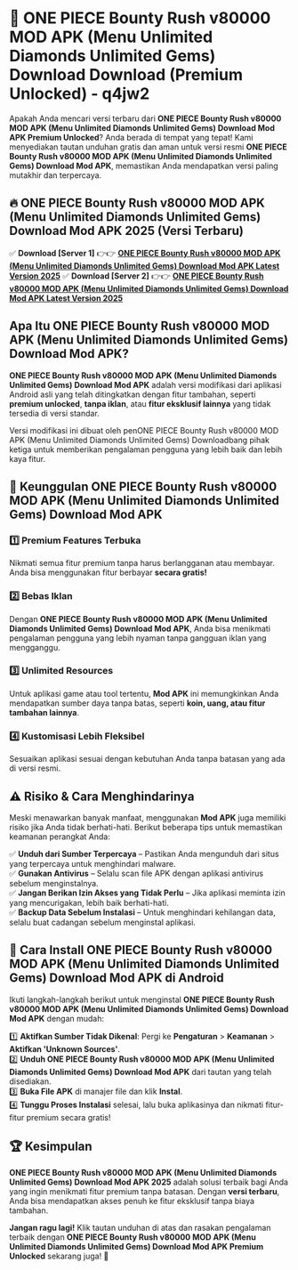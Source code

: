 # 🎯 ONE PIECE Bounty Rush v80000 MOD APK (Menu Unlimited Diamonds Unlimited Gems) Download  Download (Premium Unlocked) -  q4jw2

Apakah Anda mencari versi terbaru dari **ONE PIECE Bounty Rush v80000 MOD APK (Menu Unlimited Diamonds Unlimited Gems) Download Mod APK Premium Unlocked**? Anda berada di tempat yang tepat! Kami menyediakan tautan unduhan gratis dan aman untuk versi resmi **ONE PIECE Bounty Rush v80000 MOD APK (Menu Unlimited Diamonds Unlimited Gems) Download Mod APK**, memastikan Anda mendapatkan versi paling mutakhir dan terpercaya.

## 🔥 ONE PIECE Bounty Rush v80000 MOD APK (Menu Unlimited Diamonds Unlimited Gems) Download Mod APK 2025 (Versi Terbaru)

✅ **Download [Server 1]** 👉👉 [**ONE PIECE Bounty Rush v80000 MOD APK (Menu Unlimited Diamonds Unlimited Gems) Download Mod APK Latest Version 2025**](https://momento.my/?title=ONE_PIECE_Bounty_Rush_v80000_MOD_APK_(Menu_Unlimited_Diamonds_Unlimited_Gems)_Download)  
✅ **Download [Server 2]** 👉👉 [**ONE PIECE Bounty Rush v80000 MOD APK (Menu Unlimited Diamonds Unlimited Gems) Download Mod APK Latest Version 2025**](https://momento.my/?title=ONE_PIECE_Bounty_Rush_v80000_MOD_APK_(Menu_Unlimited_Diamonds_Unlimited_Gems)_Download)  

## Apa Itu ONE PIECE Bounty Rush v80000 MOD APK (Menu Unlimited Diamonds Unlimited Gems) Download Mod APK?

**ONE PIECE Bounty Rush v80000 MOD APK (Menu Unlimited Diamonds Unlimited Gems) Download Mod APK** adalah versi modifikasi dari aplikasi Android asli yang telah ditingkatkan dengan fitur tambahan, seperti **premium unlocked**, **tanpa iklan**, atau **fitur eksklusif lainnya** yang tidak tersedia di versi standar.

Versi modifikasi ini dibuat oleh penONE PIECE Bounty Rush v80000 MOD APK (Menu Unlimited Diamonds Unlimited Gems) Downloadbang pihak ketiga untuk memberikan pengalaman pengguna yang lebih baik dan lebih kaya fitur.

## 🎯 Keunggulan ONE PIECE Bounty Rush v80000 MOD APK (Menu Unlimited Diamonds Unlimited Gems) Download Mod APK

### 1️⃣ Premium Features Terbuka
Nikmati semua fitur premium tanpa harus berlangganan atau membayar. Anda bisa menggunakan fitur berbayar **secara gratis!**

### 2️⃣ Bebas Iklan
Dengan **ONE PIECE Bounty Rush v80000 MOD APK (Menu Unlimited Diamonds Unlimited Gems) Download Mod APK**, Anda bisa menikmati pengalaman pengguna yang lebih nyaman tanpa gangguan iklan yang mengganggu.

### 3️⃣ Unlimited Resources
Untuk aplikasi game atau tool tertentu, **Mod APK** ini memungkinkan Anda mendapatkan sumber daya tanpa batas, seperti **koin, uang, atau fitur tambahan lainnya**.

### 4️⃣ Kustomisasi Lebih Fleksibel
Sesuaikan aplikasi sesuai dengan kebutuhan Anda tanpa batasan yang ada di versi resmi.

## ⚠️ Risiko & Cara Menghindarinya

Meski menawarkan banyak manfaat, menggunakan **Mod APK** juga memiliki risiko jika Anda tidak berhati-hati. Berikut beberapa tips untuk memastikan keamanan perangkat Anda:

✅ **Unduh dari Sumber Terpercaya** – Pastikan Anda mengunduh dari situs yang terpercaya untuk menghindari malware.  
✅ **Gunakan Antivirus** – Selalu scan file APK dengan aplikasi antivirus sebelum menginstalnya.  
✅ **Jangan Berikan Izin Akses yang Tidak Perlu** – Jika aplikasi meminta izin yang mencurigakan, lebih baik berhati-hati.  
✅ **Backup Data Sebelum Instalasi** – Untuk menghindari kehilangan data, selalu buat cadangan sebelum menginstal aplikasi.

## 📌 Cara Install ONE PIECE Bounty Rush v80000 MOD APK (Menu Unlimited Diamonds Unlimited Gems) Download Mod APK di Android

Ikuti langkah-langkah berikut untuk menginstal **ONE PIECE Bounty Rush v80000 MOD APK (Menu Unlimited Diamonds Unlimited Gems) Download Mod APK** dengan mudah:

1️⃣ **Aktifkan Sumber Tidak Dikenal**: Pergi ke **Pengaturan** > **Keamanan** > **Aktifkan 'Unknown Sources'**.  
2️⃣ **Unduh ONE PIECE Bounty Rush v80000 MOD APK (Menu Unlimited Diamonds Unlimited Gems) Download Mod APK** dari tautan yang telah disediakan.  
3️⃣ **Buka File APK** di manajer file dan klik **Instal**.  
4️⃣ **Tunggu Proses Instalasi** selesai, lalu buka aplikasinya dan nikmati fitur-fitur premium secara gratis!

## 🏆 Kesimpulan

**ONE PIECE Bounty Rush v80000 MOD APK (Menu Unlimited Diamonds Unlimited Gems) Download Mod APK 2025** adalah solusi terbaik bagi Anda yang ingin menikmati fitur premium tanpa batasan. Dengan **versi terbaru**, Anda bisa mendapatkan akses penuh ke fitur eksklusif tanpa biaya tambahan.

**Jangan ragu lagi!** Klik tautan unduhan di atas dan rasakan pengalaman terbaik dengan **ONE PIECE Bounty Rush v80000 MOD APK (Menu Unlimited Diamonds Unlimited Gems) Download Mod APK Premium Unlocked** sekarang juga! 🚀
